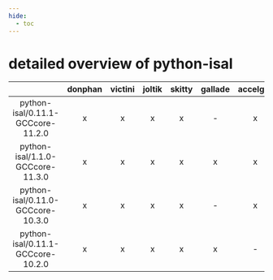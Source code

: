 ```yaml
---
hide:
  - toc
---
```


detailed overview of python-isal
================================

| |donphan|victini|joltik|skitty|gallade|accelgor|swalot|doduo|
| :---: | :---: | :---: | :---: | :---: | :---: | :---: | :---: | :---: |
|python-isal/0.11.1-GCCcore-11.2.0|x|x|x|x|-|x|x|x|
|python-isal/1.1.0-GCCcore-11.3.0|x|x|x|x|x|x|x|x|
|python-isal/0.11.0-GCCcore-10.3.0|x|x|x|x|-|x|x|x|
|python-isal/0.11.1-GCCcore-10.2.0|x|x|x|x|x|-|x|x|
